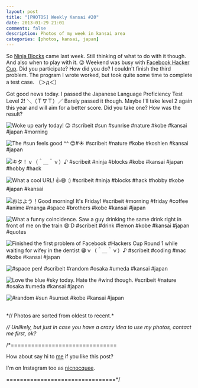 ```yaml
---
layout: post
title: "[PHOTOS] Weekly Kansai #20"
date: 2013-01-29 21:01
comments: false
description: Photos of my week in kansai area
categories: [photos, kansai, japan]
---
```


So [Ninja Blocks](http://ninjablocks.com/) came last week. Still thinking of what to do with it though. And also when to play with it. 😜 Weekend was busy with [Facebook Hacker Cup](https://www.facebook.com/hackercup). Did you participate? How did you do? I couldn't finish the third problem. The program I wrote worked, but took quite some time to complete a test case. （＞д＜）

Got good news today. I passed the Japanese Language Proficiency Test Level 2! ＼（Ｔ∇Ｔ）／  Barely passed it though. Maybe I'll take level 2 again this year and will aim for a better score. Did you take one? How was the result?

![Woke up early today! 😜 #scribeit #sun #sunrise #nature #kobe #kansai #japan #morning](http://distilleryimage8.s3.amazonaws.com/806f5ba665ba11e2904b22000a1f8c1d_7.jpg) 
 
 <!-- more -->
 
![The #sun feels good ^^ 😊#☀ #scribeit #nature #kobe #koshien #kansai #japan](http://distilleryimage11.s3.amazonaws.com/d739445065bb11e2873222000a1f9e77_7.jpg) 
 
 
![キタ！ｖ（＾＿＾ｖ）♪ #scribeit #ninja #blocks #kobe #kansai #japan #hobby #hack](http://distilleryimage7.s3.amazonaws.com/ff274572661811e293dd22000a1fb194_7.jpg) 
 
 
![What a cool URL! 👍😄 :) #scribeit #ninja #blocks #hack #hobby #kobe #japan #kansai](http://distilleryimage11.s3.amazonaws.com/97c68b52661a11e2ab3b22000a9f14cb_7.jpg) 
 
 
![おはよう！Good morning! It's Friday! #scribeit #morning #friday #coffee #anime #manga #space #brothers #kobe #kansai #japan](http://distilleryimage7.s3.amazonaws.com/e904bffa668a11e2a50222000a1fb870_7.jpg) 
 
 
![What a funny coincidence. Saw a guy drinking the same drink right in front of me on the train 😄:D  #scribeit #drink #lemon #kobe #kansai #japan #quotes](http://distilleryimage11.s3.amazonaws.com/7f90adb4675611e2b1c722000a1fba7b_7.jpg) 
 
 
![Finished the first problem of Facebook #Hackers Cup Round 1 while waiting for wifey in the dentist 😁ｖ（＾＿＾ｖ）♪ #scribeit #coding #mac #kobe #kansai #japan](http://distilleryimage10.s3.amazonaws.com/a87f45c4676411e28c4722000a9f1966_7.jpg) 
 
 
![#space pen! #scribeit #random #osaka #umeda #kansai #japan](http://distilleryimage5.s3.amazonaws.com/6705e366677111e283d722000a1f99fc_7.jpg) 
 
 
![Love the blue #sky today. Hate the #wind though.  #scribeit #nature #osaka #umeda #kansai #japan](http://distilleryimage8.s3.amazonaws.com/b699aca8678711e2b4f022000a1f9ac6_7.jpg) 
 
 
![#random #sun #sunset #kobe #kansai #japan](http://distilleryimage4.s3.amazonaws.com/3809f938678c11e2912322000a1f933e_7.jpg)



<br/>
*// Photos are sorted from oldest to recent.*

*// Unlikely, but just in case you have a crazy idea to use my photos, contact me first, ok?*

/*===============================

How about say hi to [me](http://twitter.com/nicnocquee) if you like this post?

I'm on Instagram too as [nicnocquee](instagram://user?username=nicnocquee).

================================*/